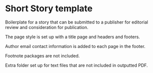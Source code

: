 # Short Story template

Boilerplate for a story that can be submitted to a publisher for editorial review and consideration for publication.

The page style is set up with a title page and headers and footers.

Author email contact information is added to each page in the footer.

Footnote packages are not included.

Extra folder set up for text files that are not included in outputted PDF.
